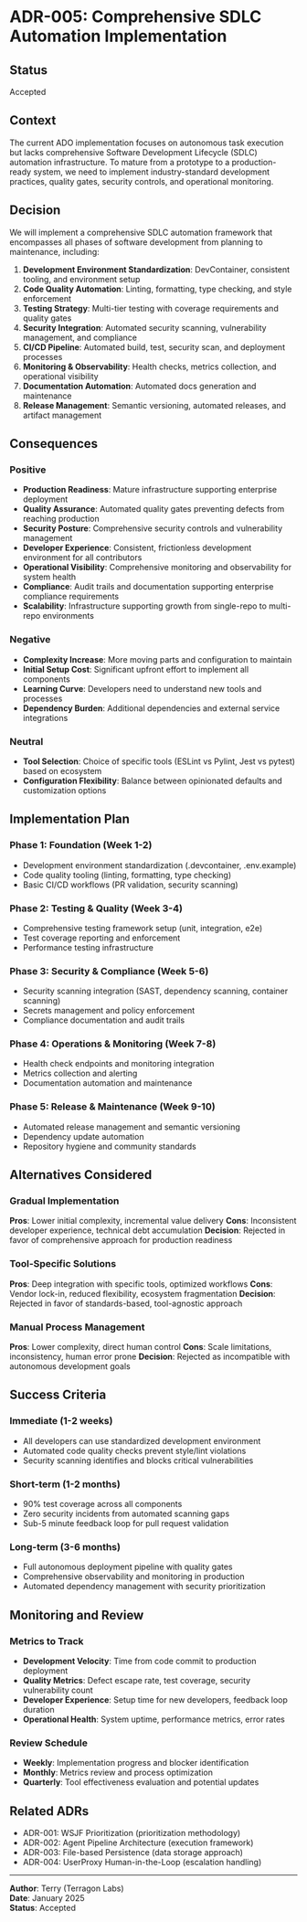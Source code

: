 # ADR-005: Comprehensive SDLC Automation Implementation

## Status
Accepted

## Context
The current ADO implementation focuses on autonomous task execution but lacks comprehensive Software Development Lifecycle (SDLC) automation infrastructure. To mature from a prototype to a production-ready system, we need to implement industry-standard development practices, quality gates, security controls, and operational monitoring.

## Decision
We will implement a comprehensive SDLC automation framework that encompasses all phases of software development from planning to maintenance, including:

1. **Development Environment Standardization**: DevContainer, consistent tooling, and environment setup
2. **Code Quality Automation**: Linting, formatting, type checking, and style enforcement
3. **Testing Strategy**: Multi-tier testing with coverage requirements and quality gates
4. **Security Integration**: Automated security scanning, vulnerability management, and compliance
5. **CI/CD Pipeline**: Automated build, test, security scan, and deployment processes
6. **Monitoring & Observability**: Health checks, metrics collection, and operational visibility
7. **Documentation Automation**: Automated docs generation and maintenance
8. **Release Management**: Semantic versioning, automated releases, and artifact management

## Consequences

### Positive
- **Production Readiness**: Mature infrastructure supporting enterprise deployment
- **Quality Assurance**: Automated quality gates preventing defects from reaching production
- **Security Posture**: Comprehensive security controls and vulnerability management
- **Developer Experience**: Consistent, frictionless development environment for all contributors
- **Operational Visibility**: Comprehensive monitoring and observability for system health
- **Compliance**: Audit trails and documentation supporting enterprise compliance requirements
- **Scalability**: Infrastructure supporting growth from single-repo to multi-repo environments

### Negative
- **Complexity Increase**: More moving parts and configuration to maintain
- **Initial Setup Cost**: Significant upfront effort to implement all components
- **Learning Curve**: Developers need to understand new tools and processes
- **Dependency Burden**: Additional dependencies and external service integrations

### Neutral
- **Tool Selection**: Choice of specific tools (ESLint vs Pylint, Jest vs pytest) based on ecosystem
- **Configuration Flexibility**: Balance between opinionated defaults and customization options

## Implementation Plan

### Phase 1: Foundation (Week 1-2)
- Development environment standardization (.devcontainer, .env.example)
- Code quality tooling (linting, formatting, type checking)
- Basic CI/CD workflows (PR validation, security scanning)

### Phase 2: Testing & Quality (Week 3-4)
- Comprehensive testing framework setup (unit, integration, e2e)
- Test coverage reporting and enforcement
- Performance testing infrastructure

### Phase 3: Security & Compliance (Week 5-6)
- Security scanning integration (SAST, dependency scanning, container scanning)
- Secrets management and policy enforcement
- Compliance documentation and audit trails

### Phase 4: Operations & Monitoring (Week 7-8)
- Health check endpoints and monitoring integration
- Metrics collection and alerting
- Documentation automation and maintenance

### Phase 5: Release & Maintenance (Week 9-10)
- Automated release management and semantic versioning
- Dependency update automation
- Repository hygiene and community standards

## Alternatives Considered

### Gradual Implementation
**Pros**: Lower initial complexity, incremental value delivery
**Cons**: Inconsistent developer experience, technical debt accumulation
**Decision**: Rejected in favor of comprehensive approach for production readiness

### Tool-Specific Solutions
**Pros**: Deep integration with specific tools, optimized workflows
**Cons**: Vendor lock-in, reduced flexibility, ecosystem fragmentation
**Decision**: Rejected in favor of standards-based, tool-agnostic approach

### Manual Process Management
**Pros**: Lower complexity, direct human control
**Cons**: Scale limitations, inconsistency, human error prone
**Decision**: Rejected as incompatible with autonomous development goals

## Success Criteria

### Immediate (1-2 weeks)
- All developers can use standardized development environment
- Automated code quality checks prevent style/lint violations
- Security scanning identifies and blocks critical vulnerabilities

### Short-term (1-2 months)
- 90% test coverage across all components
- Zero security incidents from automated scanning gaps
- Sub-5 minute feedback loop for pull request validation

### Long-term (3-6 months)
- Full autonomous deployment pipeline with quality gates
- Comprehensive observability and monitoring in production
- Automated dependency management with security prioritization

## Monitoring and Review

### Metrics to Track
- **Development Velocity**: Time from code commit to production deployment
- **Quality Metrics**: Defect escape rate, test coverage, security vulnerability count
- **Developer Experience**: Setup time for new developers, feedback loop duration
- **Operational Health**: System uptime, performance metrics, error rates

### Review Schedule
- **Weekly**: Implementation progress and blocker identification
- **Monthly**: Metrics review and process optimization
- **Quarterly**: Tool effectiveness evaluation and potential updates

## Related ADRs
- ADR-001: WSJF Prioritization (prioritization methodology)
- ADR-002: Agent Pipeline Architecture (execution framework)
- ADR-003: File-based Persistence (data storage approach)
- ADR-004: UserProxy Human-in-the-Loop (escalation handling)

---

**Author**: Terry (Terragon Labs)  
**Date**: January 2025  
**Status**: Accepted